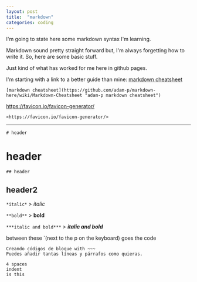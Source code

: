 ```yaml
---
layout: post
title:  "markdown"
categories: coding
---
```


I'm going to state here some markdown syntax I'm learning.

Markdown sound pretty straight forward but, I'm always forgetting how to write it. So, here are some basic stuff.

Just kind of what has worked for me here in github pages.

I'm starting with a link to a better guide than mine:
[markdown cheatsheet](https://github.com/adam-p/markdown-here/wiki/Markdown-Cheatsheet "adam-p markdown cheatsheet")

    [markdown cheatsheet](https://github.com/adam-p/markdown-here/wiki/Markdown-Cheatsheet "adam-p markdown cheatsheet")

<https://favicon.io/favicon-generator/>
    
    <https://favicon.io/favicon-generator/>

***

`# header`
# header

`## header`
## header2

`*italic*` > *italic*

`**bold**` > **bold**

`***italic and bold***` > ***italic and bold***

between these `(next to the p on the keyboard) goes the code

~~~
Creando códigos de bloque with ~~~
Puedes añadir tantas líneas y párrafos como quieras.  
~~~

    4 spaces
	indent
	is this
	
